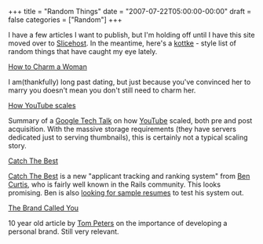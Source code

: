 +++
title = "Random Things"
date = "2007-07-22T05:00:00-00:00"
draft = false
categories = ["Random"]
+++

I have a few articles I want to publish, but I'm holding off until I
have this site moved over to [Slicehost](http://www.slicehost.com). In
the meantime, here's a [kottke](http://www.kottke.org) - style list of
random things that have caught my eye lately.

[How to Charm a
Woman](http://dating.personals.yahoo.com/singles/datingtips/3346/how-to-charm-a-woman)

I am(thankfully) long past dating, but just because you've convinced her
to marry you doesn't mean you don't still need to charm her.

[How YouTube
scales](http://kylecordes.com/2007/07/12/youtube-scalability/)

Summary of a [Google Tech
Talk](http://video.google.com/videoplay?docid=-6304964351441328559) on
how [YouTube](http://www.youtube.com) scaled, both pre and post
acquisition. With the massive storage requirements (they have servers
dedicated just to serving thumbnails), this is certainly not a typical
scaling story.

[Catch The Best](http://catchthebest.com/)

[Catch The Best](http://catchthebest.com/) is a new "applicant tracking
and ranking system" from [Ben Curtis](http://www.bencurtis.com), who is
fairly well known in the Rails community. This looks promising. Ben is
also [looking for sample
resumes](http://www.bencurtis.com/archives/2007/07/sourcing-the-best-resumes/)
to test his system out.

[The Brand Called
You](http://www.fastcompany.com/magazine/10/brandyou.html)

10 year old article by [Tom Peters](http://tompeters.com/) on the
importance of developing a personal brand. Still very relevant.


